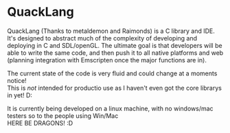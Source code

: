 QuackLang
===============
QuackLang (Thanks to metaldemon and Raimonds) is a C library and IDE. 
It's designed to abstract much of the complexity of developing and deploying in 
C and SDL/openGL. The ultimate goal is that developers will be able to write the 
same code, and then push it to all native platforms and web (planning integration 
with Emscripten once the major functions are in). 

The current state of the code is very fluid and could change at a moments notice!  
This is *not* intended for productio use as I haven't even got the core librarys in yet! D:  

It is currently being developed on a linux machine, with no windows/mac testers so to the people using Win/Mac  
HERE BE DRAGONS! :D  